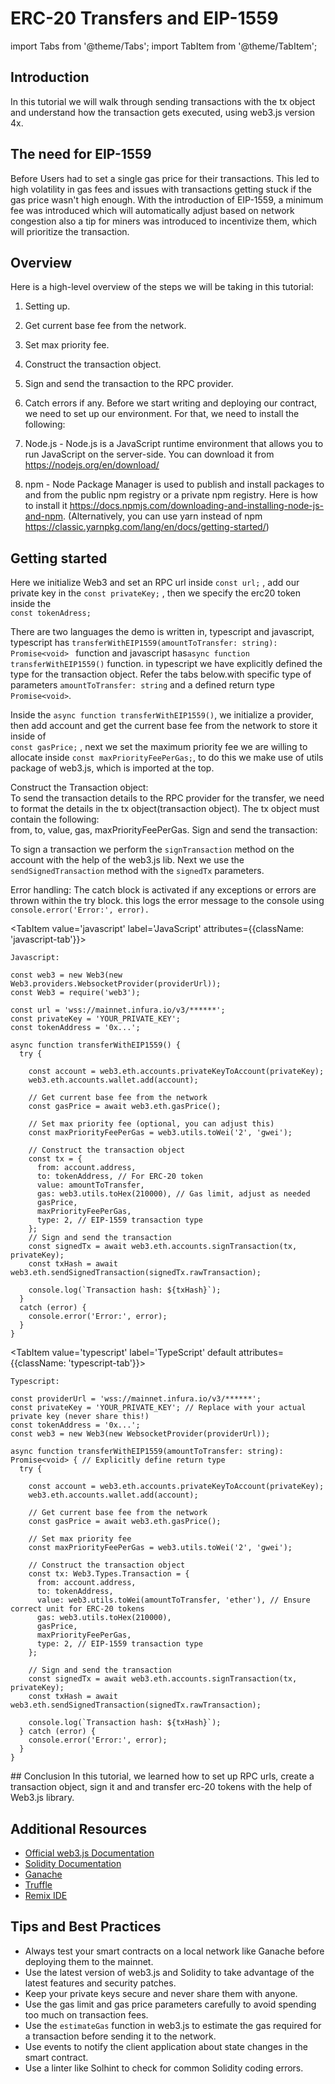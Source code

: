 
# ERC-20 Transfers and EIP-1559

import Tabs from '@theme/Tabs';
import TabItem from '@theme/TabItem';

## Introduction
In this tutorial we will walk through sending transactions with the tx object and understand how the transaction gets executed, using web3.js version 4x.

## The need for EIP-1559
 
Before Users had to set a single gas price for their transactions. This led to high volatility in gas fees and issues with transactions getting stuck if the gas price wasn't high enough.
With the introduction of EIP-1559, a minimum fee was introduced which will  automatically adjust based on network congestion
also a tip for miners was introduced to incentivize them, which will prioritize the transaction.


##  Overview

Here is a high-level overview of the steps we will be taking in this tutorial:

1. Setting up.
2. Get current base fee from the network.  
3. Set max priority fee.  
4. Construct the transaction object.
5. Sign and send the transaction to the RPC provider.
6. Catch errors if any.
Before we start writing and deploying our contract, we need to set up our environment. For that, we need to install the following:

1. Node.js - Node.js is a JavaScript runtime environment that allows you to run JavaScript on the server-side. You can download it from https://nodejs.org/en/download/  

2. npm - Node Package Manager is used to publish and install packages to and from the public npm registry or a private npm registry. Here is how to install it https://docs.npmjs.com/downloading-and-installing-node-js-and-npm. (Alternatively, you can use yarn instead of npm https://classic.yarnpkg.com/lang/en/docs/getting-started/)

## Getting started

Here we initialize Web3 and set an RPC url inside `const url;` , add our private key in the `const privateKey;` , then we specify the erc20 token inside the  
 `const tokenAdress;`  
   
   
There are two languages the demo is written in, typescript and javascript,
typescript has `transferWithEIP1559(amountToTransfer: string): Promise<void> ` function and javascript has`async function transferWithEIP1559()` function.
in typescript we have explicitly defined the type for the transaction object. Refer the tabs below.with specific type of parameters `amountToTransfer: string` and a defined return type `Promise<void>`.

Inside the `async function transferWithEIP1559()`, we initialize a provider, then add account and get the current base fee from the network to store it inside of  
`const gasPrice;` , next we set the maximum priority fee we are willing to allocate inside  `const maxPriorityFeePerGas;`, to do this we make use of utils package of web3.js, which is imported at the top.

Construct the Transaction object:  
To send the transaction details to the RPC provider for the transfer, we need to format the details in the tx object(transaction object). The tx object must contain the following:  
from, to, value, gas, maxPriorityFeePerGas.
Sign and send the transaction:  

To sign a transaction we perform the `signTransaction` method on the account with the help of the web3.js lib.
Next we use the `sendSignedTransaction` method with the `signedTx` parameters.

Error handling:
The catch block is activated if any exceptions or errors are thrown within the try block.
this logs the error message to the console using `console.error('Error:', error).`


<Tabs groupId='prog-lang' queryString>

  <TabItem value='javascript' label='JavaScript'
  	attributes={{className: 'javascript-tab'}}>

``` 
Javascript:

const web3 = new Web3(new Web3.providers.WebsocketProvider(providerUrl));
const Web3 = require('web3');

const url = 'wss://mainnet.infura.io/v3/******';
const privateKey = 'YOUR_PRIVATE_KEY';
const tokenAddress = '0x...'; 

async function transferWithEIP1559() {
  try {

    const account = web3.eth.accounts.privateKeyToAccount(privateKey);
    web3.eth.accounts.wallet.add(account);

    // Get current base fee from the network
    const gasPrice = await web3.eth.gasPrice();

    // Set max priority fee (optional, you can adjust this)
    const maxPriorityFeePerGas = web3.utils.toWei('2', 'gwei');

    // Construct the transaction object
    const tx = {
      from: account.address,
      to: tokenAddress, // For ERC-20 token 
      value: amountToTransfer, 
      gas: web3.utils.toHex(210000), // Gas limit, adjust as needed
      gasPrice,
      maxPriorityFeePerGas,
      type: 2, // EIP-1559 transaction type
    };
    // Sign and send the transaction
    const signedTx = await web3.eth.accounts.signTransaction(tx, privateKey);
    const txHash = await web3.eth.sendSignedTransaction(signedTx.rawTransaction);

    console.log(`Transaction hash: ${txHash}`);
  } 
  catch (error) {
    console.error('Error:', error);
  }
}
```

  </TabItem>
  
  <TabItem value='typescript' label='TypeScript' default
  	attributes={{className: 'typescript-tab'}}>

```
Typescript:

const providerUrl = 'wss://mainnet.infura.io/v3/******'; 
const privateKey = 'YOUR_PRIVATE_KEY'; // Replace with your actual private key (never share this!)
const tokenAddress = '0x...'; 
const web3 = new Web3(new WebsocketProvider(providerUrl));

async function transferWithEIP1559(amountToTransfer: string): Promise<void> { // Explicitly define return type
  try {

    const account = web3.eth.accounts.privateKeyToAccount(privateKey);
    web3.eth.accounts.wallet.add(account);

    // Get current base fee from the network
    const gasPrice = await web3.eth.gasPrice();

    // Set max priority fee 
    const maxPriorityFeePerGas = web3.utils.toWei('2', 'gwei');

    // Construct the transaction object
    const tx: Web3.Types.Transaction = {
      from: account.address,
      to: tokenAddress,
      value: web3.utils.toWei(amountToTransfer, 'ether'), // Ensure correct unit for ERC-20 tokens
      gas: web3.utils.toHex(210000),
      gasPrice,
      maxPriorityFeePerGas,
      type: 2, // EIP-1559 transaction type
    };

    // Sign and send the transaction
    const signedTx = await web3.eth.accounts.signTransaction(tx, privateKey);
    const txHash = await web3.eth.sendSignedTransaction(signedTx.rawTransaction);

    console.log(`Transaction hash: ${txHash}`);
  } catch (error) {
    console.error('Error:', error);
  }
}
```

  </TabItem>
</Tabs>
## Conclusion
In this tutorial, we learned how to set up RPC urls, create a transaction object, sign it and  and transfer erc-20 tokens with the help of Web3.js library.

## Additional Resources

-   [Official web3.js Documentation](https://docs.web3js.org/)
-   [Solidity Documentation](https://solidity.readthedocs.io/)
-   [Ganache](https://www.trufflesuite.com/ganache)
-   [Truffle](https://trufflesuite.com/)
-   [Remix IDE](https://remix.ethereum.org/)

## Tips and Best Practices

-   Always test your smart contracts on a local network like Ganache before deploying them to the mainnet.
-   Use the latest version of web3.js and Solidity to take advantage of the latest features and security patches.
-   Keep your private keys secure and never share them with anyone.
-   Use the gas limit and gas price parameters carefully to avoid spending too much on transaction fees.
-   Use the `estimateGas` function in web3.js to estimate the gas required for a transaction before sending it to the network.
-   Use events to notify the client application about state changes in the smart contract.
-   Use a linter like Solhint to check for common Solidity coding errors.
